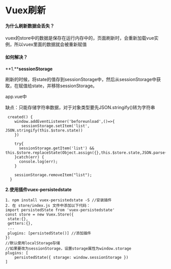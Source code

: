 # Vuex刷新

#### 为什么刷新数据会丢失？

vuex的store中的数据是保存在运行内存中的，页面刷新时，会重新加载vue实例，所以vuex里面的数据就会被重新赋值



#### 如何解决？

**1.****sessionStorage**

刷新的时候，将state的值存到sessionStorage中，然后从sessionStorage中获取，在赋值给state，并移除sessionStorage。

app.vue中

缺点：只能存储字符串数据，对于对象类型要先JSON.stringify()转为字符串

```
 created() {
    window.addEventListener('beforeunload',()=>{
       sessionStorage.setItem('list', JSON.stringify(this.$store.state))
    })
    
    try{
      sessionStorage.getItem('list') && this.$store.replaceState(Object.assign({},this.$store.state,JSON.parse(sessionStorage.getItem('list'))))
    }catch(err) {
      console.log(err);
    }
  
    sessionStorage.removeItem("list");
  }
```

**2.使用插件vuex-persistedstate**

```
1. npm install vuex-persistedstate -S //安装插件
2. 在 store/index.js 文件中添加以下代码：
import persistedState from 'vuex-persistedstate'
const store = new Vuex.Store({
 state:{},
 getters:{},
 ...
 plugins: [persistedState()] //添加插件
})
//默认使用localStorage存储
//如果要改为sessionStorage，设置storage属性为window.storage
plugins: [
    persistedState({ storage: window.sessionStorage })
]
```